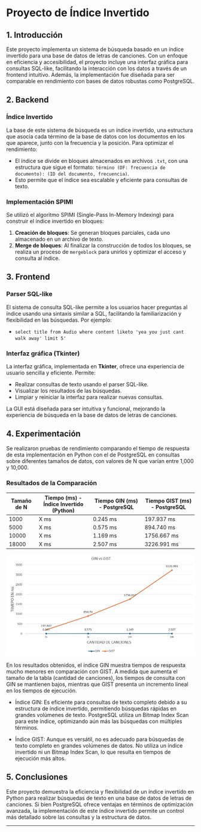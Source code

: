 # Proyecto de Índice Invertido

## 1. Introducción
Este proyecto implementa un sistema de búsqueda basado en un índice invertido para una base de datos de letras de canciones. Con un enfoque en eficiencia y accesibilidad, el proyecto incluye una interfaz gráfica para consultas SQL-like, facilitando la interacción con los datos a través de un frontend intuitivo. Además, la implementación fue diseñada para ser comparable en rendimiento con bases de datos robustas como PostgreSQL.

## 2. Backend

### Índice Invertido
La base de este sistema de búsqueda es un índice invertido, una estructura que asocia cada término de la base de datos con los documentos en los que aparece, junto con la frecuencia y la posición. Para optimizar el rendimiento:
- El índice se divide en bloques almacenados en archivos `.txt`, con una estructura que sigue el formato: `término (DF: frecuencia de documento): (ID del documento, frecuencia)`.
- Esto permite que el índice sea escalable y eficiente para consultas de texto.

### Implementación SPIMI
Se utilizó el algoritmo SPIMI (Single-Pass In-Memory Indexing) para construir el índice invertido en bloques:
1. **Creación de bloques**: Se generan bloques parciales, cada uno almacenado en un archivo de texto.
2. **Merge de bloques**: Al finalizar la construcción de todos los bloques, se realiza un proceso de `mergeblock` para unirlos y optimizar el acceso y consulta al índice.

## 3. Frontend

### Parser SQL-like
El sistema de consulta SQL-like permite a los usuarios hacer preguntas al índice usando una sintaxis similar a SQL, facilitando la familiarización y flexibilidad en las búsquedas. Por ejemplo:
- `select title from Audio where content liketo 'yea you just cant walk away' limit 5'`

### Interfaz gráfica (Tkinter)
La interfaz gráfica, implementada en **Tkinter**, ofrece una experiencia de usuario sencilla y eficiente. Permite:
- Realizar consultas de texto usando el parser SQL-like.
- Visualizar los resultados de las búsquedas.
- Limpiar y reiniciar la interfaz para realizar nuevas consultas.

La GUI está diseñada para ser intuitiva y funcional, mejorando la experiencia de búsqueda en la base de datos de letras de canciones.

## 4. Experimentación

Se realizaron pruebas de rendimiento comparando el tiempo de respuesta de esta implementación en Python con el de PostgreSQL en consultas sobre diferentes tamaños de datos, con valores de N que varían entre 1,000 y 10,000.

### Resultados de la Comparación

| Tamaño de N | Tiempo (ms) - Índice Invertido (Python)| Tiempo GIN (ms) - PostgreSQL | Tiempo GIST (ms) - PostgreSQL | 
|-------------|----------------------------------------|------------------------------|-------------------------------|
| 1000        | X ms                                   | 0.245 ms                     | 197.937 ms                    |
| 5000        | X ms                                   | 0.575 ms                     | 894.740 ms                    |
| 10000       | X ms                                   | 1.169 ms                     | 1756.667 ms                   |
| 18000       | X ms                                   | 2.507 ms                     | 3226.991 ms                   |

![alt text](image.png)

En los resultados obtenidos, el índice GIN muestra tiempos de respuesta mucho menores en comparación con GIST. A medida que aumenta el tamaño de la tabla (cantidad de canciones), los tiempos de consulta con GIN se mantienen bajos, mientras que GIST presenta un incremento lineal en los tiempos de ejecución.

- Índice GIN: Es eficiente para consultas de texto completo debido a su estructura de índice invertido, permitiendo búsquedas rápidas en grandes volúmenes de texto. PostgreSQL utiliza un Bitmap Index Scan para este índice, optimizando aún más las búsquedas con múltiples términos.

- Índice GIST: Aunque es versátil, no es adecuado para búsquedas de texto completo en grandes volúmenes de datos. No utiliza un índice invertido ni un Bitmap Index Scan, lo que resulta en tiempos de ejecución más altos.


## 5. Conclusiones
Este proyecto demuestra la eficiencia y flexibilidad de un índice invertido en Python para realizar búsquedas de texto en una base de datos de letras de canciones. Si bien PostgreSQL ofrece ventajas en términos de optimización avanzada, la implementación de este índice invertido permite un control más detallado sobre las consultas y la estructura de datos.


---

